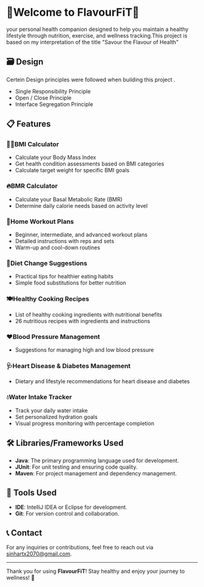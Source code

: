 #    🌟Welcome to **FlavourFiT**🌟

 your personal health companion designed to help you maintain a healthy lifestyle through nutrition, exercise, and wellness tracking.This project is based on my interpretation of the title "Savour the Flavour of Health" 
## 🗃 Design

Certein Design principles were followed when building this project .
- Single Responsibility Principle
- Open / Close Principle
- Interface Segregation Principle

## 📋 Features

### 🏋️‍♂️**BMI Calculator** 
- Calculate your Body Mass Index 
- Get health condition assessments based on BMI categories
- Calculate target weight for specific BMI goals

### 🔥**BMR Calculator** 
- Calculate your Basal Metabolic Rate (BMR)
- Determine daily calorie needs based on activity level

### 💪**Home Workout Plans** 
- Beginner, intermediate, and advanced workout plans
- Detailed instructions with reps and sets
- Warm-up and cool-down routines

### 🍏**Diet Change Suggestions** 
- Practical tips for healthier eating habits
- Simple food substitutions for better nutrition

### 🍽️**Healthy Cooking Recipes** 
- List of healthy cooking ingredients with nutritional benefits
- 26 nutritious recipes with ingredients and instructions

### ❤️**Blood Pressure Management** 
- Suggestions for managing high and low blood pressure

### 🩺**Heart Disease & Diabetes Management** 
- Dietary and lifestyle recommendations for heart disease and diabetes

### 💧**Water Intake Tracker** 
- Track your daily water intake
- Set personalized hydration goals
- Visual progress monitoring with percentage completion

## 🛠️ Libraries/Frameworks Used
- **Java**: The primary programming language used for development.
- **JUnit**: For unit testing and ensuring code quality.
- **Maven**: For project management and dependency management.

## 🧰 Tools Used
- **IDE**: IntelliJ IDEA or Eclipse for development.
- **Git**: For version control and collaboration.

## 📞 Contact
For any inquiries or contributions, feel free to reach out via [sinhartx2070@gmail.com](sinhartx2070@gmail.com).

---

Thank you for using **FlavourFiT**! Stay healthy and enjoy your journey to wellness! 🌱
